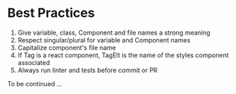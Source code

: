# Best Practices

1. Give variable, class, Component and file names a strong meaning
2. Respect singular/plural for variable and Component names 
3. Capitalize component's file name
4. If Tag is a react component, TagElt is the name of the styles component associated
5. Always run linter and tests before commit or PR


To be continued ...

